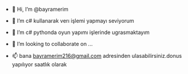 - 👋 Hi, I’m @bayramerim
- 👀 I’m c# kullanarak verı işlemi yapmayı seviyorum
- 🌱 I’m c# pythonda oyun yapımı işlerinde ugrasmaktayım

- 💞️ I’m looking to collaborate on ...
- 📫 bana bayramerim216@gmail.com adresinden ulasabilirsiniz.donus yapılıyor saatlık olarak

<!---
bayramerim/bayramerim is a ✨ special ✨ repository because its `README.md` (this file) appears on your GitHub profile.
You can click the Preview link to take a look at your changes.
--->
